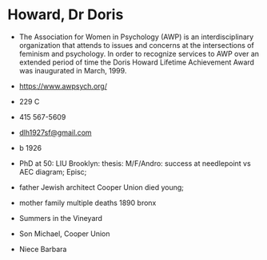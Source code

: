 # Howard, Dr Doris

* The Association for Women in Psychology (AWP) is an interdisciplinary organization that attends to issues and concerns at the intersections of feminism and psychology. In order to recognize services to AWP over an extended period of time the Doris Howard Lifetime Achievement Award was inaugurated in March, 1999.

* https://www.awpsych.org/
* 229 C
* 415 567-5609
* dlh1927sf@gmail.com
* b 1926
* PhD at 50: LIU Brooklyn: thesis: M/F/Andro: success at needlepoint vs AEC diagram; Episc;
* father Jewish architect Cooper Union died young;
* mother family multiple deaths 1890 bronx
* Summers in the Vineyard
* Son Michael, Cooper Union
* Niece Barbara